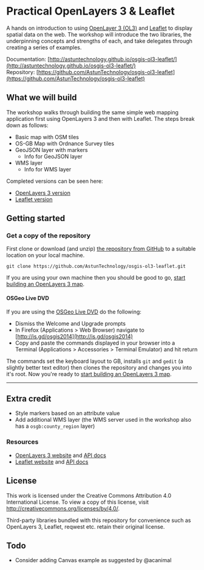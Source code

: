 # Practical OpenLayers 3 & Leaflet

A hands on introduction to using [OpenLayer 3 (OL3)](http://ol3js.org) and [Leaflet](http://leafletjs.com) to display spatial data on the web. The workshop will introduce the two libraries, the underpinning concepts and strengths of each, and take delegates through creating a series of examples.

Documentation: [http://astuntechnology.github.io/osgis-ol3-leaflet/](http://astuntechnology.github.io/osgis-ol3-leaflet/)  
Repository: [https://github.com/AstunTechnology/osgis-ol3-leaflet](https://github.com/AstunTechnology/osgis-ol3-leaflet)  

## What we will build

The workshop walks through building the same simple web mapping application first using OpenLayers 3 and then with Leaflet. The steps break down as follows:

* Basic map with OSM tiles
* OS-GB Map with Ordnance Survey tiles
* GeoJSON layer with markers
    * Info for GeoJSON layer
* WMS layer
    * Info for WMS layer

Completed versions can be seen here:

* [OpenLayers 3 version](ol3/ol3-complete.html)
* [Leaflet version](leaflet/leaflet-complete.html)

## Getting started

### Get a copy of the repository

First clone or download (and unzip) [the repository from GitHub](https://github.com/AstunTechnology/osgis-ol3-leaflet) to a suitable location on your local machine.

    git clone https://github.com/AstunTechnology/osgis-ol3-leaflet.git

If you are using your own machine then you should be good to go, [start building an OpenLayers 3 map](ol3/README.md).

#### OSGeo Live DVD

If you are using the [OSGeo Live DVD](http://live.osgeo.org/en/) do the following:

* Dismiss the Welcome and Upgrade prompts
* In Firefox (Applications > Web Browser) navigate to [http://is.gd/osgis2014](http://is.gd/osgis2014)
* Copy and paste the commands displayed in your browser into a Terminal (Applications > Accessories > Terminal Emulator) and hit return

The commands set the keyboard layout to GB, installs `git` and `gedit` (a slightly better text editor) then clones the repository and changes you into it's root. Now you're ready to [start building an OpenLayers 3 map](ol3/README.md).

----

## Extra credit

* Style markers based on an attribute value
* Add additional WMS layer (the WMS server used in the workshop also has a `osgb:county_region` layer)

### Resources

* [OpenLayers 3 website](http://ol3js.org) and [API docs](http://ol3js.org/en/master/apidoc/)
* [Leaflet website](http://leafletjs.com) and [API docs](http://leafletjs.com/reference.html)

## License

This work is licensed under the Creative Commons Attribution 4.0 International
License. To view a copy of this license, visit
http://creativecommons.org/licenses/by/4.0/.

Third-party libraries bundled with this repository for convenience such as
OpenLayers 3, Leaflet, reqwest etc. retain their original license.

## Todo

* Consider adding Canvas example as suggested by @acanimal
